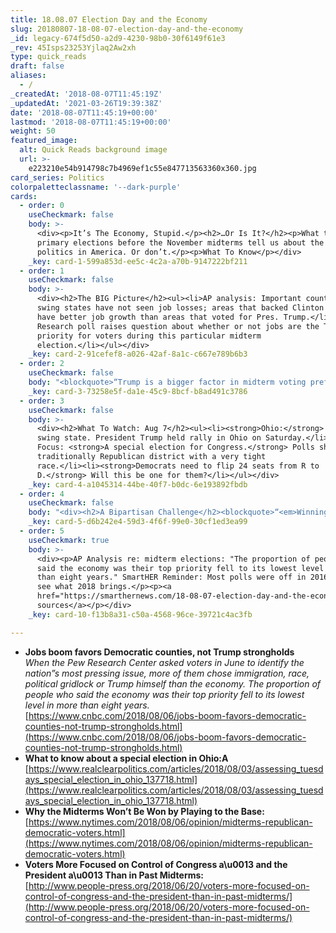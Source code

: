 ```yaml
---
title: 18.08.07 Election Day and the Economy
slug: 20180807-18-08-07-election-day-and-the-economy
_id: legacy-674f5d50-a2d9-4230-98b0-30f6149f61e3
_rev: 45Isps23253Yjlaq2Aw2xh
type: quick_reads
draft: false
aliases:
  - /
_createdAt: '2018-08-07T11:45:19Z'
_updatedAt: '2021-03-26T19:39:38Z'
date: '2018-08-07T11:45:19+00:00'
lastmod: '2018-08-07T11:45:19+00:00'
weight: 50
featured_image:
  alt: Quick Reads background image
  url: >-
    e223210e54b914798c7b4969ef1c55e847713563360x360.jpg
card_series: Politics
colorpaletteclassname: '--dark-purple'
cards:
  - order: 0
    useCheckmark: false
    body: >-
      <div><p>It’s The Economy, Stupid.</p><h2>…Or Is It?</h2><p>What the
      primary elections before the November midterms tell us about the state of
      politics in America. Or don’t.</p><p>What To Know</p></div>
    _key: card-1-599a853d-ee5c-4c2a-a70b-9147222bf211
  - order: 1
    useCheckmark: false
    body: >-
      <div><h2>The BIG Picture</h2><ul><li>AP analysis: Important counties in
      swing states have not seen job losses; areas that backed Clinton in 2016
      have better job growth than areas that voted for Pres. Trump.</li><li>Pew
      Research poll raises question about whether or not jobs are the TOP
      priority for voters during this particular midterm
      election.</li></ul></div>
    _key: card-2-91cefef8-a026-42af-8a1c-c667e789b6b3
  - order: 2
    useCheckmark: false
    body: "<blockquote>“Trump is a bigger factor in midterm voting preferences a\x13 positive or negative a\x13 than any president in more than three decades. “<br><br><br><br>Pew Research, June 20th 2018. Polling also showed voters want to hear most from candidates about immigration, followed by health care, education, &amp; gun laws.</blockquote>"
    _key: card-3-73258e5f-da1e-45c9-8bcf-b8ad491c3786
  - order: 3
    useCheckmark: false
    body: >-
      <div><h2>What To Watch: Aug 7</h2><ul><li><strong>Ohio:</strong> Important
      swing state. President Trump held rally in Ohio on Saturday.</li><li>In
      Focus: <strong>A special election for Congress.</strong> Polls show a
      traditionally Republican district with a very tight
      race.</li><li><strong>Democrats need to flip 24 seats from R to
      D.</strong> Will this be one for them?</li></ul></div>
    _key: card-4-a1045314-44be-40f7-b0dc-6e193892fbdb
  - order: 4
    useCheckmark: false
    body: "<div><h2>A Bipartisan Challenge</h2><blockquote>“<em>Winning control of the House and Senate means <strong>Democrats have to fight on Republican turf,</strong> and that means talking to Romney-Clinton and Obama-Trump voters. How well they can talk to both at the same time a\x14 and <strong>how well Republicans do among the same groups</strong> a\x14 will determine whether we see a blue wave or another case of Democratic despair.”</em> (NYT)</blockquote></div>"
    _key: card-5-d6b242e4-59d3-4f6f-99e0-30cf1ed3ea99
  - order: 5
    useCheckmark: true
    body: >-
      <div><p>AP Analysis re: midterm elections: "The proportion of people who
      said the economy was their top priority fell to its lowest level in more
      than eight years." SmartHER Reminder: Most polls were off in 2016. Let's
      see what 2018 brings.</p><p><a
      href="https://smarthernews.com/18-08-07-election-day-and-the-economy/">view
      sources</a></p></div>
    _key: card-10-f13b8a31-c50a-4568-96ce-39721c4ac3fb

---
```

* **Jobs boom favors Democratic counties, not Trump strongholds**  
_When the Pew Research Center asked voters in June to identify the nation”s most pressing issue, more of them chose immigration, race, political gridlock or Trump himself than the economy. The proportion of people who said the economy was their top priority fell to its lowest level in more than eight years._  
[https://www.cnbc.com/2018/08/06/jobs-boom-favors-democratic-counties-not-trump-strongholds.html](https://www.cnbc.com/2018/08/06/jobs-boom-favors-democratic-counties-not-trump-strongholds.html)
* **What to know about a special election in Ohio:A**  
[https://www.realclearpolitics.com/articles/2018/08/03/assessing_tuesdays_special_election_in_ohio_137718.html](https://www.realclearpolitics.com/articles/2018/08/03/assessing_tuesdays_special_election_in_ohio_137718.html)
* **Why the Midterms Won’t Be Won by Playing to the Base:**  
[https://www.nytimes.com/2018/08/06/opinion/midterms-republican-democratic-voters.html](https://www.nytimes.com/2018/08/06/opinion/midterms-republican-democratic-voters.html)
* **Voters More Focused on Control of Congress a\u0013 and the President a\u0013 Than in Past Midterms:**  
[http://www.people-press.org/2018/06/20/voters-more-focused-on-control-of-congress-and-the-president-than-in-past-midterms/](http://www.people-press.org/2018/06/20/voters-more-focused-on-control-of-congress-and-the-president-than-in-past-midterms/)